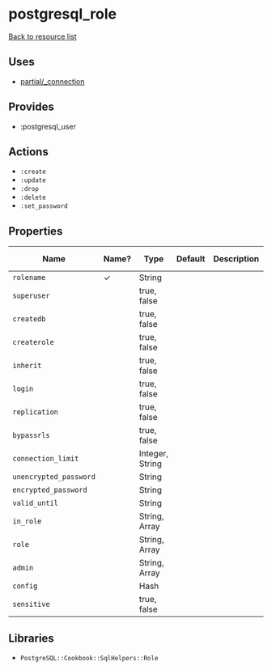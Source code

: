 # postgresql_role

[Back to resource list](../README.md#resources)

## Uses

- [partial/_connection](partial/_connection.md)

## Provides

- :postgresql_user

## Actions

- `:create`
- `:update`
- `:drop`
- `:delete`
- `:set_password`

## Properties

| Name                   | Name? | Type            | Default | Description | Allowed Values |
| ---------------------- | ----- | --------------- | ------- | ----------- | -------------- |
| `rolename`             | ✓     | String          |         |             |                |
| `superuser`            |       | true, false     |         |             |                |
| `createdb`             |       | true, false     |         |             |                |
| `createrole`           |       | true, false     |         |             |                |
| `inherit`              |       | true, false     |         |             |                |
| `login`                |       | true, false     |         |             |                |
| `replication`          |       | true, false     |         |             |                |
| `bypassrls`            |       | true, false     |         |             |                |
| `connection_limit`     |       | Integer, String |         |             |                |
| `unencrypted_password` |       | String          |         |             |                |
| `encrypted_password`   |       | String          |         |             |                |
| `valid_until`          |       | String          |         |             |                |
| `in_role`              |       | String, Array   |         |             |                |
| `role`                 |       | String, Array   |         |             |                |
| `admin`                |       | String, Array   |         |             |                |
| `config`               |       | Hash            |         |             |                |
| `sensitive`            |       | true, false     |         |             |                |

## Libraries

- `PostgreSQL::Cookbook::SqlHelpers::Role`
